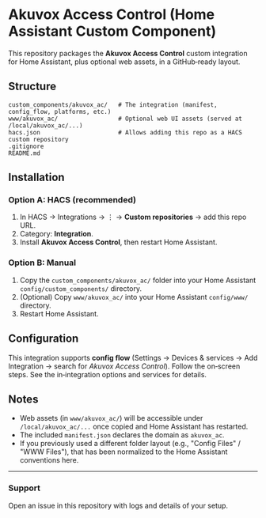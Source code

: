 # Akuvox Access Control (Home Assistant Custom Component)

This repository packages the **Akuvox Access Control** custom integration for Home Assistant, plus optional web assets, in a GitHub‑ready layout.

## Structure
```text
custom_components/akuvox_ac/   # The integration (manifest, config_flow, platforms, etc.)
www/akuvox_ac/                 # Optional web UI assets (served at /local/akuvox_ac/...)
hacs.json                      # Allows adding this repo as a HACS custom repository
.gitignore
README.md
```

## Installation

### Option A: HACS (recommended)
1. In HACS → Integrations → ⋮ → **Custom repositories** → add this repo URL.
2. Category: **Integration**.
3. Install **Akuvox Access Control**, then restart Home Assistant.

### Option B: Manual
1. Copy the `custom_components/akuvox_ac/` folder into your Home Assistant `config/custom_components/` directory.
2. (Optional) Copy `www/akuvox_ac/` into your Home Assistant `config/www/` directory.
3. Restart Home Assistant.

## Configuration
This integration supports **config flow** (Settings → Devices & services → Add Integration → search for *Akuvox Access Control*).
Follow the on‑screen steps. See the in‑integration options and services for details.

## Notes
- Web assets (in `www/akuvox_ac/`) will be accessible under `/local/akuvox_ac/...` once copied and Home Assistant has restarted.
- The included `manifest.json` declares the domain as `akuvox_ac`.
- If you previously used a different folder layout (e.g., "Config Files" / "WWW Files"), that has been normalized to the Home Assistant conventions here.

---
### Support
Open an issue in this repository with logs and details of your setup.
